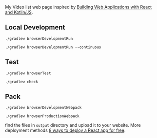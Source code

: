 My Video list web page inspired by [Building Web Applications with React and Kotlin/JS](https://play.kotlinlang.org/hands-on/Building%20Web%20Applications%20with%20React%20and%20Kotlin%20JS/01_Introduction).

## Local Development
```shell script
./gradlew browserDevelopmentRun
```

```shell script
./gradlew browserDevelopmentRun --continuous
```

## Test
```shell script
./gradlew browserTest
```

```shell script
./gradlew check
```

## Pack
```shell script
./gradlew browserDevelopmentWebpack
```

```shell script
./gradlew browserProductionWebpack
```
find the files in `output` directory and upload it to your website.
More deployment methods [8 ways to deploy a React app for free](https://blog.logrocket.com/8-ways-to-deploy-a-react-app-for-free/).